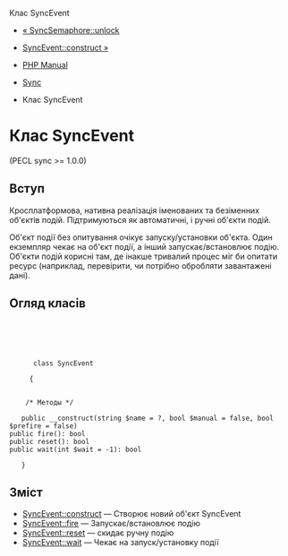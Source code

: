 Клас SyncEvent

-   [« SyncSemaphore::unlock](syncsemaphore.unlock.md)
    
-   [SyncEvent::construct »](syncevent.construct.md)
    
-   [PHP Manual](index.md)
    
-   [Sync](book.sync.md)
    
-   Клас SyncEvent
    

# Клас SyncEvent

(PECL sync >= 1.0.0)

## Вступ

Кросплатформова, нативна реалізація іменованих та безіменних об'єктів подій. Підтримуються як автоматичні, і ручні об'єкти подій.

Об'єкт події без опитування очікує запуску/установки об'єкта. Один екземпляр чекає на об'єкт події, а інший запускає/встановлює подію. Об'єкти подій корисні там, де інакше тривалий процес міг би опитати ресурс (наприклад, перевірити, чи потрібно обробляти завантажені дані).

## Огляд класів

```classsynopsis



    
     
      class SyncEvent
     
     {


    /* Методы */
    
   public __construct(string $name = ?, bool $manual = false, bool $prefire = false)
public fire(): bool
public reset(): bool
public wait(int $wait = -1): bool

   }
```

## Зміст

-   [SyncEvent::construct](syncevent.construct.md) — Створює новий об'єкт SyncEvent
-   [SyncEvent::fire](syncevent.fire.md) — Запускає/встановлює подію
-   [SyncEvent::reset](syncevent.reset.md) — скидає ручну подію
-   [SyncEvent::wait](syncevent.wait.md) — Чекає на запуск/установку події